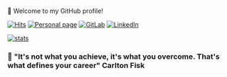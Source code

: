 👋 Welcome to my GitHub profile!

[![Hits](https://hits.seeyoufarm.com/api/count/incr/badge.svg?url=https%3A%2F%2Fgithub.com%2Fmpielvitori&count_bg=%2379C83D&title_bg=%23555555&title=hits&edge_flat=true)](https://github.com/mpielvitori)
[![Personal page](https://img.shields.io/badge/site-grey?logo=github&style=flat-square&link=http://mpielvitori.github.io)](http://mpielvitori.github.io)
[![GitLab](https://img.shields.io/badge/gitLab-grey?logo=gitlab&style=flat-square&link=https://gitlab.com/mpielvitori)](https://gitlab.com/mpielvitori)
[![LinkedIn](https://img.shields.io/badge/linkedin-0077B5?logo=linkedin&logoColor=white&style=flat-square&link=https://www.linkedin.com/in/mpielvitori)](https://www.linkedin.com/in/mpielvitori)

[![stats](https://github-readme-stats.vercel.app/api?username=mpielvitori&theme=gruvbox&show_icons=true&hide_border=true)](https://github.com/mpielvitori)

### 💬 __"It's not what you achieve, it's what you overcome. That's what defines your career" Carlton Fisk__
<!--
**mpielvitori/mpielvitori** is a ✨ _special_ ✨ repository because its `README.md` (this file) appears on your GitHub profile.

Here are some ideas to get you started:

- 🔭 I’m currently working on ...
- 🌱 I’m currently learning ...
- 👯 I’m looking to collaborate on ...
- 🤔 I’m looking for help with ...
- 💬 Ask me about ...
- 📫 How to reach me: ...
- 😄 Pronouns: ...
- ⚡ Fun fact: ...
-->

